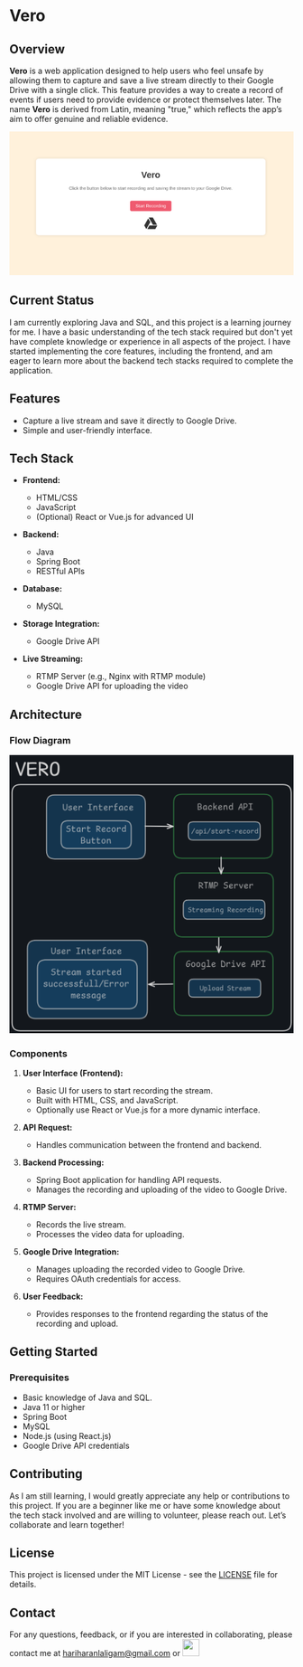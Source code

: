 # Vero

## Overview

**Vero** is a web application designed to help users who feel unsafe by allowing them to capture and save a live stream directly to their Google Drive with a single click. This feature provides a way to create a record of events if users need to provide evidence or protect themselves later. The name **Vero** is derived from Latin, meaning "true," which reflects the app’s aim to offer genuine and reliable evidence.

<img src="https://github.com/hari-shadow/vero/blob/c33d823959619f75a630e340fd1147bfd461ad99/assets/vero_user_interface.png" alt="Flow of the project" width="600"/>

## Current Status

I am currently exploring Java and SQL, and this project is a learning journey for me. I have a basic understanding of the tech stack required but don't yet have complete knowledge or experience in all aspects of the project. I have started implementing the core features, including the frontend, and am eager to learn more about the backend tech stacks required to complete the application.

## Features

- Capture a live stream and save it directly to Google Drive.
- Simple and user-friendly interface.

## Tech Stack

- **Frontend:**
  - HTML/CSS
  - JavaScript
  - (Optional) React or Vue.js for advanced UI

- **Backend:**
  - Java
  - Spring Boot
  - RESTful APIs

- **Database:**
  - MySQL

- **Storage Integration:**
  - Google Drive API

- **Live Streaming:**
  - RTMP Server (e.g., Nginx with RTMP module)
  - Google Drive API for uploading the video

## Architecture

### Flow Diagram
<img src="https://github.com/hari-shadow/vero/blob/2f113108432a8eddb9afa347e5ead28557eac5fd/assets/vero_flowdiagram.png" alt="Flow of the project" width="600"/>

### Components

1. **User Interface (Frontend):**  
    - Basic UI for users to start recording the stream.
    - Built with HTML, CSS, and JavaScript.
    - Optionally use React or Vue.js for a more dynamic interface.

2. **API Request:**   
    - Handles communication between the frontend and backend.

3. **Backend Processing:**   
    - Spring Boot application for handling API requests.
    - Manages the recording and uploading of the video to Google Drive.

4. **RTMP Server:** 
    - Records the live stream.
    - Processes the video data for uploading.

5. **Google Drive Integration:** 
    - Manages uploading the recorded video to Google Drive.
    - Requires OAuth credentials for access.

6. **User Feedback:**
    - Provides responses to the frontend regarding the status of the recording and upload.

## Getting Started

### Prerequisites

- Basic knowledge of Java and SQL.
- Java 11 or higher
- Spring Boot
- MySQL
- Node.js (using React.js)
- Google Drive API credentials

## Contributing

As I am still learning, I would greatly appreciate any help or contributions to this project. If you are a beginner like me or have some knowledge about the tech stack involved and are willing to volunteer, please reach out. Let’s collaborate and learn together!

## License

This project is licensed under the MIT License - see the [LICENSE](LICENSE) file for details.

## Contact

For any questions, feedback, or if you are interested in collaborating, please contact me at hariharanlaligam@gmail.com or [<img height="30" width="30"  src="https://img.icons8.com/?size=100&id=oWiuH0jFiU0R&format=png&color=000000" />](https://t.me/iamhariharansridhar) 
